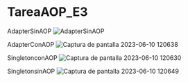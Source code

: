 # TareaAOP_E3

AdapterSinAOP
![AdapterSinAOP](https://github.com/sAngello31/TareaAOP_E3/assets/96087936/6d3ed262-541e-432a-8414-aed082fafc8f)

AdapterConAOP
![Captura de pantalla 2023-06-10 120638](https://github.com/sAngello31/TareaAOP_E3/assets/96087936/5351caf1-2ac2-4b4f-9eee-80c98eff24f6)

SingletonconAOP
![Captura de pantalla 2023-06-10 120630](https://github.com/sAngello31/TareaAOP_E3/assets/96087936/8b249900-2b20-48f3-ae91-ccd3cb76c839)

SingletonsinAOP
![Captura de pantalla 2023-06-10 120649](https://github.com/sAngello31/TareaAOP_E3/assets/96087936/aafac992-f584-4799-8d20-1564c23b40a6)
